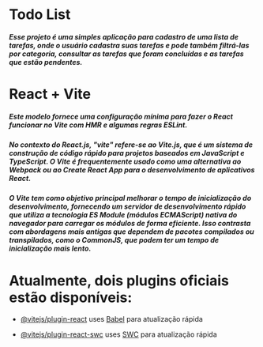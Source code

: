 # Todo List

##### Esse projeto é uma simples aplicação para cadastro de uma lista de tarefas, onde o usuário cadastra suas tarefas e pode também filtrá-las por categoria, consultar as tarefas que foram concluídas e as tarefas que estão pendentes.

# React + Vite

##### Este modelo fornece uma configuração mínima para fazer o React funcionar no Vite com HMR e algumas regras ESLint.

##### No contexto do React.js, "vite" refere-se ao Vite.js, que é um sistema de construção de código rápido para projetos baseados em JavaScript e TypeScript. O Vite é frequentemente usado como uma alternativa ao Webpack ou ao Create React App para o desenvolvimento de aplicativos React.

##### O Vite tem como objetivo principal melhorar o tempo de inicialização do desenvolvimento, fornecendo um servidor de desenvolvimento rápido que utiliza a tecnologia ES Module (módulos ECMAScript) nativa do navegador para carregar os módulos de forma eficiente. Isso contrasta com abordagens mais antigas que dependem de pacotes compilados ou transpilados, como o CommonJS, que podem ter um tempo de inicialização mais lento.

# Atualmente, dois plugins oficiais estão disponíveis:

- [@vitejs/plugin-react](https://github.com/vitejs/vite-plugin-react/blob/main/packages/plugin-react/README.md) uses [Babel](https://babeljs.io/) para atualização rápida


- [@vitejs/plugin-react-swc](https://github.com/vitejs/vite-plugin-react-swc) uses [SWC](https://swc.rs/) para atualização rápida
